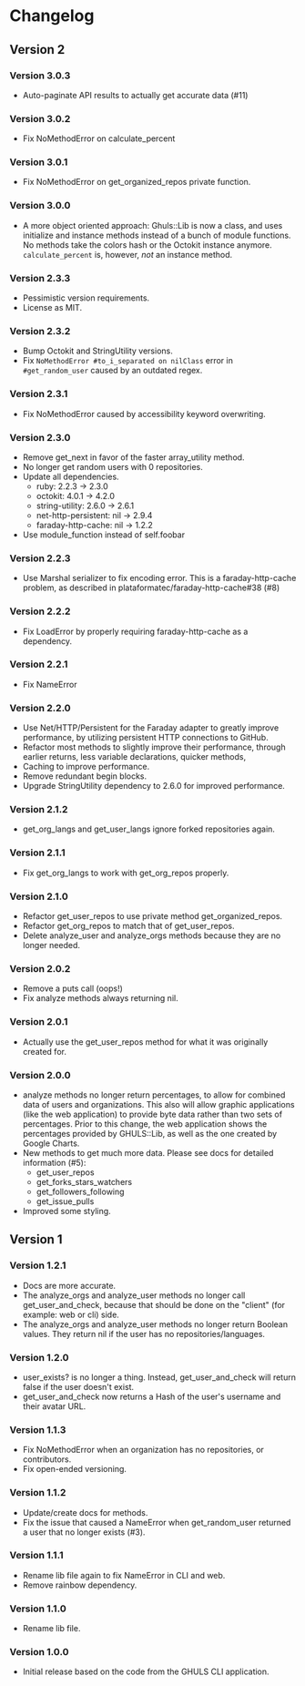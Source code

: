 # Changelog
## Version 2
### Version 3.0.3
* Auto-paginate API results to actually get accurate data (#11)

### Version 3.0.2
* Fix NoMethodError on calculate_percent

### Version 3.0.1
* Fix NoMethodError on get_organized_repos private function.

### Version 3.0.0
* A more object oriented approach: Ghuls::Lib is now a class, and uses initialize and instance methods instead of a 
bunch of module functions. No methods take the colors hash or the Octokit instance anymore. `calculate_percent` is, 
however, *not* an instance method.

### Version 2.3.3
* Pessimistic version requirements.
* License as MIT.

### Version 2.3.2
* Bump Octokit and StringUtility versions.
* Fix `NoMethodError #to_i_separated on nilClass` error in `#get_random_user` caused by an outdated regex.

### Version 2.3.1
* Fix NoMethodError caused by accessibility keyword overwriting.

### Version 2.3.0
* Remove get_next in favor of the faster array_utility method.
* No longer get random users with 0 repositories.
* Update all dependencies.
  * ruby: 2.2.3 -> 2.3.0
  * octokit: 4.0.1 -> 4.2.0
  * string-utility: 2.6.0 -> 2.6.1
  * net-http-persistent: nil -> 2.9.4
  * faraday-http-cache: nil -> 1.2.2
* Use module_function instead of self.foobar

### Version 2.2.3
* Use Marshal serializer to fix encoding error. This is a faraday-http-cache problem, as described in plataformatec/faraday-http-cache#38 (#8)

### Version 2.2.2
* Fix LoadError by properly requiring faraday-http-cache as a dependency.

### Version 2.2.1
* Fix NameError

### Version 2.2.0
* Use Net/HTTP/Persistent for the Faraday adapter to greatly improve performance, by utilizing persistent HTTP connections to GitHub.
* Refactor most methods to slightly improve their performance, through earlier returns, less variable declarations, quicker methods,
* Caching to improve performance.
* Remove redundant begin blocks.
* Upgrade StringUtility dependency to 2.6.0 for improved performance.

### Version 2.1.2
* get_org_langs and get_user_langs ignore forked repositories again.

### Version 2.1.1
* Fix get_org_langs to work with get_org_repos properly.

### Version 2.1.0
* Refactor get_user_repos to use private method get_organized_repos.
* Refactor get_org_repos to match that of get_user_repos.
* Delete analyze_user and analyze_orgs methods because they are no longer needed.

### Version 2.0.2
* Remove a puts call (oops!)
* Fix analyze methods always returning nil.

### Version 2.0.1
* Actually use the get_user_repos method for what it was originally created for.

### Version 2.0.0
* analyze methods no longer return percentages, to allow for combined data of users and organizations. This also will allow graphic applications (like the web application) to provide byte data rather than two sets of percentages. Prior to this change, the web application shows the percentages provided by GHULS::Lib, as well as the one created by Google Charts.
* New methods to get much more data. Please see docs for detailed information (#5):
  * get_user_repos
  * get_forks_stars_watchers
  * get_followers_following
  * get_issue_pulls
* Improved some styling.

## Version 1
### Version 1.2.1
* Docs are more accurate.
* The analyze_orgs and analyze_user methods no longer call get_user_and_check, because that should be done on the "client" (for example: web or cli) side.
* The analyze_orgs and analyze_user methods no longer return Boolean values. They return nil if the user has no repositories/languages.

### Version 1.2.0
* user_exists? is no longer a thing. Instead, get_user_and_check will return false if the user doesn't exist.
* get_user_and_check now returns a Hash of the user's username and their avatar URL.

### Version 1.1.3
* Fix NoMethodError when an organization has no repositories, or contributors.
* Fix open-ended versioning.

### Version 1.1.2
* Update/create docs for methods.
* Fix the issue that caused a NameError when get_random_user returned a user that no longer exists (#3).

### Version 1.1.1
* Rename lib file again to fix NameError in CLI and web.
* Remove rainbow dependency.

### Version 1.1.0
* Rename lib file.

### Version 1.0.0
* Initial release based on the code from the GHULS CLI application.
